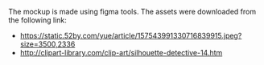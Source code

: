 The mockup is made using figma tools. The assets were downloaded from the following link:
- https://static.52by.com/yue/article/157543991330716839915.jpeg?size=3500,2336
- http://clipart-library.com/clip-art/silhouette-detective-14.htm
